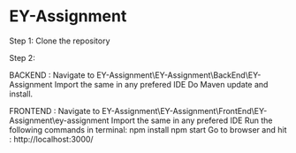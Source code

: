# EY-Assignment
Step 1:
Clone the repository

Step 2:

  BACKEND :
      Navigate to EY-Assignment\EY-Assignment\BackEnd\EY-Assignment
      Import the same in any prefered IDE
      Do Maven update and install.
      
  FRONTEND : 
      Navigate to  EY-Assignment\EY-Assignment\FrontEnd\EY-Assignment\ey-assignment
      Import the same in any prefered IDE
      Run the following commands in terminal:
        npm install
        npm start
      Go to browser and hit : http://localhost:3000/
  
      
